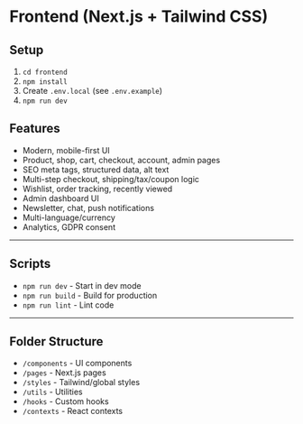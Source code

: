 # Frontend (Next.js + Tailwind CSS)

## Setup
1. `cd frontend`
2. `npm install`
3. Create `.env.local` (see `.env.example`)
4. `npm run dev`

## Features
- Modern, mobile-first UI
- Product, shop, cart, checkout, account, admin pages
- SEO meta tags, structured data, alt text
- Multi-step checkout, shipping/tax/coupon logic
- Wishlist, order tracking, recently viewed
- Admin dashboard UI
- Newsletter, chat, push notifications
- Multi-language/currency
- Analytics, GDPR consent

---

## Scripts
- `npm run dev` - Start in dev mode
- `npm run build` - Build for production
- `npm run lint` - Lint code

---

## Folder Structure
- `/components` - UI components
- `/pages` - Next.js pages
- `/styles` - Tailwind/global styles
- `/utils` - Utilities
- `/hooks` - Custom hooks
- `/contexts` - React contexts
